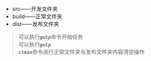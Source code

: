 * src——开发文件夹* build——正常文件夹* dist——发布文件夹> 可以执行<code>_**gulp**_</code>命令开始任务<br>> 可以执行<code>_**gulp clean**_</code>命令进行正常文件夹与发布文件夹内容清空操作